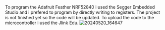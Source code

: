 To program the Adafruit Feather NRF52840 i used the Segger Embedded Studio and i prefered to program by directly writing to registers. The project is not finished yet so the code will be updated.
To upload the code to the microcontroller i used the Jlink Edu.
![20240520_164647](https://github.com/TheodoraLet/PID_Controller_Project/assets/145222991/639959bc-26b5-4f0d-9d07-99e258daad91)
